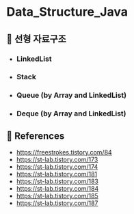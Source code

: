 # Data_Structure_Java

## 📌 선형 자료구조
- ### LinkedList
- ### Stack
- ### Queue (by Array and LinkedList)
- ### Deque (by Array and LinkedList)

## 📌 References

- https://freestrokes.tistory.com/84
- https://st-lab.tistory.com/173
- https://st-lab.tistory.com/174
- https://st-lab.tistory.com/181
- https://st-lab.tistory.com/183
- https://st-lab.tistory.com/184
- https://st-lab.tistory.com/185
- https://st-lab.tistory.com/187